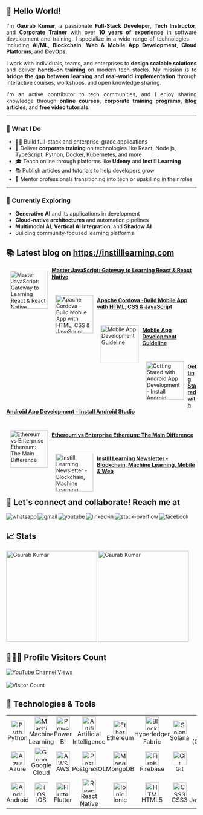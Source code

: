## 👋 Hello World!
<div align="justify">

I'm **Gaurab Kumar**, a passionate **Full-Stack Developer**, **Tech Instructor**, and **Corporate Trainer** with over **10 years of experience** in software development and training. I specialize in a wide range of technologies — including **AI/ML**, **Blockchain**, **Web & Mobile App Development**, **Cloud Platforms**, and **DevOps**.

I work with individuals, teams, and enterprises to **design scalable solutions** and deliver **hands-on training** on modern tech stacks. My mission is to **bridge the gap between learning and real-world implementation** through interactive courses, workshops, and open knowledge sharing.

I'm an active contributor to tech communities, and I enjoy sharing knowledge through **online courses**, **corporate training programs**, **blog articles**, and **free video tutorials**.

</div>

---

### 🚀 What I Do

- 👨‍💻 Build full-stack and enterprise-grade applications  
- 🏢 Deliver **corporate training** on technologies like React, Node.js, TypeScript, Python, Docker, Kubernetes, and more  
- 🎓 Teach online through platforms like **Udemy** and **Instill Learning**  
- 📚 Publish articles and tutorials to help developers grow  
- 💬 Mentor professionals transitioning into tech or upskilling in their roles  

---

### 🌱 Currently Exploring

- **Generative AI** and its applications in development  
- **Cloud-native architectures** and automation pipelines  
- **Multimodal AI**, **Vertical AI Integration**, and **Shadow AI**  
- Building community-focused learning platforms

## 📚 Latest blog on https://instilllearning.com

<a href="https://www.instilllearning.com/blog/master-javascript-gateway-to-learning-react-react-native"><img src="https://s3.amazonaws.com/contents.newzenler.com/1433/library/66cdbe057d15b_1724759557_blog-react-instilllearning.png" alt="Master JavaScript: Gateway to Learning React & React Native" width="100" align="left" hspace="10" vspace="10"></a><p>**[Master JavaScript: Gateway to Learning React & React Native](https://www.instilllearning.com/blog/master-javascript-gateway-to-learning-react-react-native)**</p>
<br /><a href="https://www.instilllearning.com/blog/apache-cordova"><img src="https://s3.amazonaws.com/contents.newzenler.com/1433/library/66c988aea36ec_1724483758_6068183-286f-4.jpg" alt="Apache Cordova -Build Mobile App with HTML, CSS & JavaScript" width="100" align="left" hspace="10" vspace="10"></a><p>**[Apache Cordova -Build Mobile App with HTML, CSS & JavaScript](https://www.instilllearning.com/blog/apache-cordova)**</p>
<br /><a href="https://www.instilllearning.com/blog/mobile-app-development-guideline"><img src="https://s3.amazonaws.com/contents.newzenler.com/1433/library/657559aadce3a_1702189482_instill-learning-image.png" alt="Mobile App Development Guideline" width="100" align="left" hspace="10" vspace="10"></a><p>**[Mobile App Development Guideline](https://www.instilllearning.com/blog/mobile-app-development-guideline)**</p>
<br /><a href="https://www.instilllearning.com/blog/getting-stared-with-android-app-development-install-android-studio"><img src="https://s3.amazonaws.com/contents.newzenler.com/1433/library/6440ee8ee0254_1681976974_1.png" alt="Getting Stared with Android App Development  - Install Android Studio" width="100" align="left" hspace="10" vspace="10"></a><p>**[Getting Stared with Android App Development  - Install Android Studio](https://www.instilllearning.com/blog/getting-stared-with-android-app-development-install-android-studio)**</p>
<br /><a href="https://www.instilllearning.com/blog/ethereum-vs-enterprise-ethereum-the-main-difference"><img src="https://s3.amazonaws.com/contents.newzenler.com/1433/blog/blog-post/15013/data/thumb/s-1.jpg" alt="Ethereum vs Enterprise Ethereum: The Main Difference" width="100" align="left" hspace="10" vspace="10"></a><p>**[Ethereum vs Enterprise Ethereum: The Main Difference](https://www.instilllearning.com/blog/ethereum-vs-enterprise-ethereum-the-main-difference)**</p>
<br /><a href="https://www.instilllearning.com/blog/how-to-become-full-stack-developer-with-instill-learning"><img src="https://s3.amazonaws.com/contents.newzenler.com/1433/blog/blog-post/14346/data/thumb/l-6.jpg" alt="Instill Learning Newsletter - Blockchain, Machine Learning, Mobile & Web" width="100" align="left" hspace="10" vspace="10"></a><p>**[Instill Learning Newsletter - Blockchain, Machine Learning, Mobile & Web](https://www.instilllearning.com/blog/how-to-become-full-stack-developer-with-instill-learning)**</p>
<br />
## 🤝 Let's connect and collaborate! Reach me at
[<img align="left" alt="whatsapp" src="https://img.shields.io/badge/WhatsApp-25D366?style=for-the-badge&logo=whatsapp&logoColor=white" />](https://wa.me/919110245113)
[<img align="left" alt="gmail" src="https://img.shields.io/badge/Gmail-D14836?style=for-the-badge&logo=gmail&logoColor=white" />](mailto:progaurab@gmail.com)
[<img align="left" alt="youtube" src="https://img.shields.io/badge/youtube-red.svg?&style=for-the-badge&logo=youtube&logoColor=white" />](https://www.youtube.com/instilllearning?sub_confirmation=1)
[<img align="left" alt="linked-in" src="https://img.shields.io/badge/linkedin-%230077B5.svg?&style=for-the-badge&logo=linkedin&logoColor=white" />](https://www.linkedin.com/in/progaurab)
[<img align="left" alt="stack-overflow" src="https://img.shields.io/badge/stack%20overflow-FE7A16?logo=stack-overflow&logoColor=white&style=for-the-badge" />](https://stackoverflow.com/users/4188585/gaurab-kumar)
[<img align="left" alt="facebook" src="https://img.shields.io/badge/facebook-%231877F2.svg?&style=for-the-badge&logo=facebook&logoColor=white" />](https://www.facebook.com/learnWithGaurab)
<br/>

## 📈 Stats
<p><img align="left" height="240" src="https://github-readme-stats.vercel.app/api?username=progaurab&show_icons=true&hide_rank=true&bg_color=cbb14d,25d385,68e15c,a8eb12" alt="Gaurab Kumar" /></p>

<p><img align="center" height="240" src="https://github-readme-stats.vercel.app/api/top-langs/?username=progaurab&langs_count=10&layout=compact&bg_color=cbb14d,25d385,68e15c,a8eb12" alt="Gaurab Kumar" /></p>

## 👨🏻‍💻 Profile Visitors Count
[![YouTube Channel Views](https://img.shields.io/youtube/channel/views/UCWGBv-McUmtZPUP59rsm91w?style=social)](https://www.youtube.com/c/instilllearning)
<br> <br>
![Visitor Count](https://profile-counter.glitch.me/progaurab/count.svg)

## 🔧 Technologies & Tools

<table  width="90%">
  <tr>
    <td style="padding:0px 0px"  align="center" height="82" width="82">
      <img src="https://cdn.jsdelivr.net/gh/devicons/devicon/icons/python/python-original.svg" width="36" height="36" alt="Python" />
      <br />Python
    </td>
    <td style="padding:0px 0px"  align="center" height="82" width="82">
      <img src="https://cdn.jsdelivr.net/gh/devicons/devicon/icons/tensorflow/tensorflow-original.svg" width="36" height="36" alt="Machine Learning" />
      <br />Machine Learning
    </td>
    <td style="padding:0px 0px"  align="center" height="82" width="82">
      <img src="https://img.icons8.com/color/36/000000/power-bi.png" width="36" height="36" alt="Power BI" />
      <br />Power BI
    </td>
    <td style="padding:0px 0px"  align="center" height="82" width="82">
      <img src="https://cdn.jsdelivr.net/gh/devicons/devicon/icons/python/python-original.svg" width="36" height="36" alt="Artificial Intelligence" />
      <br />Artificial Intelligence
    </td>
    <td style="padding:0px 0px"  align="center" height="82" width="82">
      <img src="https://cryptologos.cc/logos/ethereum-eth-logo.png" width="36" height="36" alt="Ethereum" />
      <br />Ethereum
    </td>
    <td style="padding:0px 0px"  align="center" height="82" width="82">
      <img src="https://img.icons8.com/ios-filled/50/000000/blockchain-new-logo.png" width="36" height="36" alt="Blockchain" />
      <br />Hyperledger Fabric
    </td>
    <td style="padding:0px 0px"  align="center" style="width: 12.5%; padding: 10px">
      <img src="https://cryptologos.cc/logos/solana-sol-logo.png" width="36" height="36" alt="Solana" />
      <br />Solana
    </td>
    <td style="padding:0px 0px"  align="center" height="82" width="82">
      <img src="https://cdn.jsdelivr.net/gh/devicons/devicon/icons/go/go-original.svg" width="36" height="36" alt="Go (Golang)" />
      <br />Go (Golang)
    </td>
    <td style="padding:0px 0px"  align="center" height="82" width="82">
      <img src="https://cdn.jsdelivr.net/gh/devicons/devicon/icons/nodejs/nodejs-original.svg" width="36" height="36" alt="Node.js" />
      <br />Node.js
    </td>
    <td style="padding:0px 0px"  align="center" height="82" width="82">
      <img src="https://cdn.jsdelivr.net/gh/devicons/devicon/icons/typescript/typescript-plain.svg" width="36" height="36" alt="TypeScript" />
      <br />TypeScript
    </td>
  </tr>
  <tr>
    <td style="padding:0px 0px"  align="center" height="82" width="82">
      <img src="https://cdn.jsdelivr.net/gh/devicons/devicon/icons/azure/azure-original.svg" width="36" height="36" alt="Azure" />
      <br />Azure
    </td>
    <td style="padding:0px 0px"  align="center" height="82" width="82">
      <img src="https://cdn.jsdelivr.net/gh/devicons/devicon/icons/googlecloud/googlecloud-original.svg" width="36" height="36" alt="Google Cloud" />
      <br />Google Cloud
    </td>
    <td style="padding:0px 0px"  align="center" height="82" width="82">
      <img src="https://img.icons8.com/color/36/000000/amazon-web-services.png" width="36" height="36" alt="AWS" />
      <br />AWS
    </td>
    <td style="padding:0px 0px"  align="center" height="82" width="82">
      <img src="https://cdn.jsdelivr.net/gh/devicons/devicon/icons/postgresql/postgresql-original.svg" width="36" height="36" alt="PostgreSQL" />
      <br />PostgreSQL
    </td>
    <td style="padding:0px 0px"  align="center" height="82" width="82">
      <img src="https://cdn.jsdelivr.net/gh/devicons/devicon/icons/mongodb/mongodb-original.svg" width="36" height="36" alt="MongoDB" />
      <br />MongoDB
    </td>
    <td style="padding:0px 0px"  align="center" height="82" width="82">
      <img src="https://cdn.jsdelivr.net/gh/devicons/devicon/icons/firebase/firebase-plain.svg" width="36" height="36" alt="Firebase" />
      <br />Firebase
    </td>
    <td style="padding:0px 0px"  align="center" height="82" width="82">
      <img src="https://cdn.jsdelivr.net/gh/devicons/devicon/icons/git/git-original.svg" width="36" height="36" alt="Git" />
      <br />Git
    </td>
    <td style="padding:0px 0px"  align="center" height="82" width="82">
      <img src="https://cdn.jsdelivr.net/gh/devicons/devicon/icons/react/react-original.svg" width="36" height="36" alt="React" />
      <br />React
    </td>
    <td style="padding:0px 0px"  align="center" height="82" width="82">
      <img src="https://cdn.jsdelivr.net/gh/devicons/devicon/icons/angularjs/angularjs-plain.svg" width="36" height="36" alt="Angular" />
      <br />Angular
    </td>
    <td style="padding:0px 0px"  align="center" height="82" width="82">
      <img src="https://cdn.jsdelivr.net/gh/devicons/devicon/icons/vuejs/vuejs-original.svg" width="36" height="36" alt="Vue" />
      <br />Vue
    </td>
  </tr>
  <tr>
    <td style="padding:0px 0px"  align="center" height="82" width="82">
      <img src="https://cdn.jsdelivr.net/gh/devicons/devicon/icons/android/android-original.svg" width="36" height="36" alt="Android" />
      <br />Android
    </td>
    <td style="padding:0px 0px"  align="center" style="width: 12.5%; padding: 10px">
      <img src="https://upload.wikimedia.org/wikipedia/commons/thumb/c/ca/IOS_logo.svg/1200px-IOS_logo.svg.png" width="36" height="36" alt="iOS" />
      <br />iOS
    </td>
    <td style="padding:0px 0px"  align="center" height="82" width="82">
      <img src="https://upload.wikimedia.org/wikipedia/commons/1/17/Google-flutter-logo.png" width="36" height="36" alt="Flutter" />
      <br />Flutter
    </td>
    <td style="padding:0px 0px"  align="center" height="82" width="82">
      <img src="https://cdn.jsdelivr.net/gh/devicons/devicon/icons/react/react-original.svg" width="36" height="36" alt="React Native" />
      <br />React Native
    </td>
    <td style="padding:0px 0px"  align="center" height="82" width="82">
      <img src="https://cdn.jsdelivr.net/gh/devicons/devicon/icons/ionic/ionic-original.svg" width="36" height="36" alt="Ionic" />
      <br />Ionic
    </td>
    <td style="padding:0px 0px"  align="center" height="82" width="82">
      <img src="https://cdn.jsdelivr.net/gh/devicons/devicon/icons/html5/html5-plain.svg" width="36" height="36" alt="HTML" />
      <br />HTML5
    </td>
    <td style="padding:0px 0px"  align="center" height="82" width="82">
      <img src="https://cdn.jsdelivr.net/gh/devicons/devicon/icons/css3/css3-plain.svg" width="36" height="36" alt="CSS3" />
      <br />CSS3
    </td>
    <td style="padding:0px 0px"  align="center" height="82" width="82">
      <img src="https://cdn.jsdelivr.net/gh/devicons/devicon/icons/javascript/javascript-plain.svg" width="36" height="36" alt="JavaScript" />
      <br />JavaScript
    </td>
    <td style="padding:0px 0px"  align="center" height="82" width="82">
      <img src="https://cdn.jsdelivr.net/gh/devicons/devicon/icons/materialui/materialui-original.svg" width="36" height="36" alt="Material UI" />
      <br />Material UI
    </td>
    <td style="padding:0px 0px"  align="center" height="82" width="82">
      <img src="https://cdn.jsdelivr.net/gh/devicons/devicon/icons/bootstrap/bootstrap-plain.svg" width="36" height="36" alt="Bootstrap" />
      <br />Bootstrap
    </td>
  </tr>
</table>
